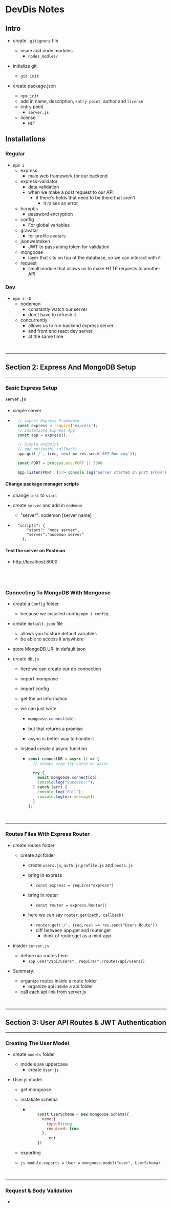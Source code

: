 # DevDis Notes

## Intro

- create `.gitignore` file

  - insde add node modules
    - `nodes_modles/`

- initialize git

  - `git init`

- create package.json
  - `npm init`
  - add in name, description, `entry point`, author and `license`
  - entry point
    - `server.js`
  - license
    - `MIT`

## Installations

### Regular

- `npm i `
  - express
    - main web framework for our backend
  - express-validator
    - data validation
    - when we make a post request to our API
      - if there's fields that need to be there that aren't
        - it raises an error
  - bcryptjs
    - password encryption
  - config
    - For global variables
  - gravatar
    - for profile avatars
  - jsonwebtoken
    - JWT to pass along token for validation
  - mongoose
    - layer that sits on top of the database, so we can interact with it
  - request
    - small module that allows us to make HTTP requests to another API

### Dev

- `npm i -D`
  - nodemon
    - constantly watch our server
    - don't have to refresh it
  - concurrently
    - allows us to run backend express server
    - and front end react dev server
    - at the same time

<br>

---

## Section 2: Express And MongoDB Setup

---

### Basic Express Setup

#### `server.js`

- simple server

- ```js
    // import Express Framework
    const express = require('express');
    // instatiate Express App
    const app = express();

    // Simple endpoint
    // app.get(path, callback)
    app.get('/', (req, res) => res.send('API Running'));

    const PORT = process.env.PORT || 5000

    app.listen(PORT, ()=> console.log('Server started on port ${PORT}`));

  ```

#### Change package manager scripts

- change `test` to `start`
- create `server` and add in `nodemon`

  - "server": nodemon [server name]

- ```
    "scripts": {
        "start": "node server",
        "server":"nodemon server"
      },

  ```

#### Test the server on Postman

- http://localhost:8000

## <br>

### Connecting To MongoDB With Mongoose

- create a `Config` folder
  - because we installed config `npm i config`
- create `default.json` file

  - allows you to store default variables
  - be able to access it anywhere

- store MongoDB URI in default json

- create `db.js`

  - here we can create our db connection
  - import mongoose
  - import config
  - get the uri information

  - we can just write

    - ```js
      mongoose.connect(db);
      ```

    - but that returns a promise
    - async is better way to handle it

  - instead create a async function

    - ```js
      const connectDB = async () => {
        // always wrap try-catch on async

        try {
          await mongoose.connect(db);
          console.log("Success!!");
        } catch (err) {
          console.log("Fail");
          console.log(err.message);
        }
      };
      ```

<br>

---

### Routes Files With Express Router

- create routes folder

  - create api folder

    - create `users.js`, `auth.js`,`profile.js` and `posts.js`

    - bring in express
      - `const express = require("express")`
    - bring in router

      - `const router = express.Router()`

    - here we can say `router.get(path, callback)`
      - `router.get('/', (req,res) => res.send("Users Route"))`
      - diff between app.get and router.get
        - think of router.get as a mini-app

- insider `server.js`

  - define our routes here
    - `app.use("/api/users", require("./routes/api/users))`

- Summary:
  - organize routes inside a route folder
    - organize api inside a api folder
  - call each api link from server.js

<br>

---

## Section 3: User API Routes & JWT Authentication

---

### Creating The User Model

- create `models` folder

  - models are uppercase
    - create `User.js`

- User.js model

  - get mongoose
  - instatiate schema

    - ```js

          const UserSchema = new mongoose.Schema({
            name:{
              type:String
              required: true
            },
            ...ect
          })

      ```

  - exporting

  - `js module.exports = User = mongoose.model("user", UserSchema)`

<br>

---

### Request & Body Validation

-
